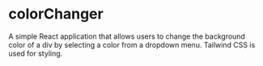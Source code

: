 # colorChanger
A simple React application that allows users to change the background color of a div by selecting a color from a dropdown menu. Tailwind CSS is used for styling.
